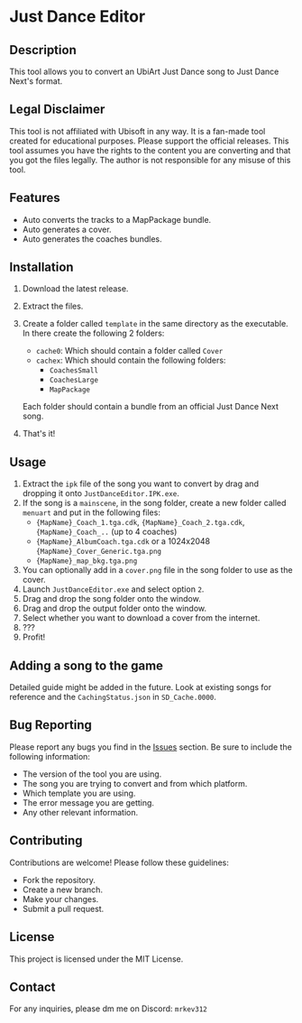 # Just Dance Editor

## Description
This tool allows you to convert an UbiArt Just Dance song to Just Dance Next's format.

## Legal Disclaimer
This tool is not affiliated with Ubisoft in any way.
It is a fan-made tool created for educational purposes.
Please support the official releases.
This tool assumes you have the rights to the content you are converting and that you got the files legally.
The author is not responsible for any misuse of this tool.

## Features
- Auto converts the tracks to a MapPackage bundle.
- Auto generates a cover.
- Auto generates the coaches bundles.

## Installation
1. Download the latest release.
2. Extract the files.
4. Create a folder called ``template`` in the same directory as the executable. In there create the following 2 folders:
	- ``cache0``: Which should contain a folder called ``Cover``
	- ``cachex``: Which should contain the following folders:
		- ``CoachesSmall``
		- ``CoachesLarge``
		- ``MapPackage``
	
	Each folder should contain a bundle from an official Just Dance Next song.
3. That's it!

## Usage
1. Extract the ``ipk`` file of the song you want to convert by drag and dropping it onto ``JustDanceEditor.IPK.exe``.
2. If the song is a ``mainscene``, in the song folder, create a new folder called ``menuart`` and put in the following files:
	- ``{MapName}_Coach_1.tga.cdk``, ``{MapName}_Coach_2.tga.cdk``, ``{MapName}_Coach_..`` (up to 4 coaches)
	- ``{MapName}_AlbumCoach.tga.cdk`` or a 1024x2048 ``{MapName}_Cover_Generic.tga.png``
	- ``{MapName}_map_bkg.tga.png``
3. You can optionally add in a ``cover.png`` file in the song folder to use as the cover.
4. Launch ``JustDanceEditor.exe`` and select option ``2``.
5. Drag and drop the song folder onto the window.
6. Drag and drop the output folder onto the window.
7. Select whether you want to download a cover from the internet.
8. ???
9. Profit!

## Adding a song to the game
Detailed guide might be added in the future.
Look at existing songs for reference and the ``CachingStatus.json`` in ``SD_Cache.0000``.

## Bug Reporting
Please report any bugs you find in the [Issues](https://github.com/MrKev312/JustDanceEditor/issues) section.
Be sure to include the following information:
- The version of the tool you are using.
- The song you are trying to convert and from which platform.
- Which template you are using.
- The error message you are getting.
- Any other relevant information.

## Contributing
Contributions are welcome! Please follow these guidelines:
- Fork the repository.
- Create a new branch.
- Make your changes.
- Submit a pull request.

## License
This project is licensed under the MIT License.

## Contact
For any inquiries, please dm me on Discord: ``mrkev312``
